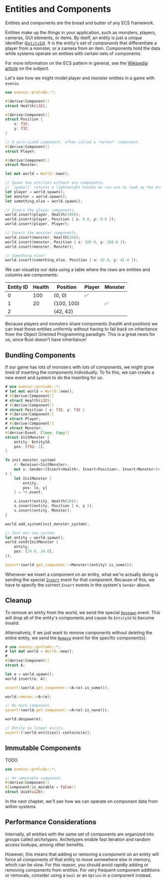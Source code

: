 # Entities and Components

Entities and components are the bread and butter of any ECS framework.

Entities make up the _things_ in your application, such as monsters, players, cameras, GUI elements, or items.
By itself, an entity is just a unique identifier ([`EntityId`]). It is the entity's set of _components_ that differentiate a player from a monster, or a camera from an item.
Components hold the data while systems operate on entities with certain sets of components.

For more information on the ECS pattern in general, see the [Wikipedia article] on the subject.

Let's see how we might model player and monster entities in a game with `evenio`.

```rust
use evenio::prelude::*;

#[derive(Component)]
struct Health(i32);

#[derive(Component)]
struct Position {
    x: f32,
    y: f32,
}

// A zero-sized component, often called a "marker" component.
#[derive(Component)]
struct Player;

#[derive(Component)]
struct Monster;

let mut world = World::new();

// Spawn two entities without any components.
// `spawn()` returns a lightweight handle we can use to look up the entity later.
let player = world.spawn();
let monster = world.spawn();
let something_else = world.spawn();

// Insert the player components.
world.insert(player, Health(100));
world.insert(player, Position { x: 0.0, y: 0.0 });
world.insert(player, Player);

// Insert the monster components.
world.insert(monster, Health(20));
world.insert(monster, Position { x: 100.0, y: 100.0 });
world.insert(monster, Monster);

// Something else?
world.insert(something_else, Position { x: 42.0, y: 42.0 });
```

We can visualize our data using a table where the rows are entities and columns are components:

| Entity ID | Health | Position   | Player | Monster | 
|-----------|--------|------------|--------|---------|
| 0         | 100    | (0, 0)     | ✅     |         |
| 1         | 20     | (100, 100) |        | ✅      |
| 2         |        | (42, 42)   |        |         |

Because players and monsters share components (health and position) we can treat those entities
uniformly without having to fall back on inheritance from the Object Oriented Programming paradigm.
This is a great news for us, since Rust doesn't have inheritance!

[`EntityId`]: crate::entity::EntityId
[Wikipedia article]: https://en.wikipedia.org/wiki/Entity_component_system

## Bundling Components

If our game has lots of monsters with lots of components, we might grow tired of inserting the components individually.
To fix this, we can create a new event and system to do the inserting for us.

```rust
# use evenio::prelude::*;
# let mut world = World::new();
# #[derive(Component)]
# struct Health(i32);
# #[derive(Component)]
# struct Position { x: f32, y: f32 }
# #[derive(Component)]
# struct Player;
# #[derive(Component)]
# struct Monster;
#[derive(Event, Clone, Copy)]
struct InitMonster {
    entity: EntityId,
    pos: [f32; 2],
}

fn init_monster_system(
    r: Receiver<InitMonster>,
    mut s: Sender<(Insert<Health>, Insert<Position>, Insert<Monster>)>
) {
    let InitMonster {
        entity,
        pos: [x, y]
    } = *r.event;

    s.insert(entity, Health(20));
    s.insert(entity, Position { x, y });
    s.insert(entity, Monster);
}

world.add_system(init_monster_system);

// Test our new system:
let entity = world.spawn();
world.send(InitMonster {
    entity,
    pos: [24.0, 24.0],
});

assert!(world.get_component::<Monster>(entity).is_some());
```

Whenever we insert a component on an entity, what we're actually doing is sending the special [`Insert`] event for that component.
Because of this, we have to specify the correct `Insert` events in the system's `Sender` above.

[`Insert`]: crate::event::Insert

## Cleanup

To remove an entity from the world, we send the special [`Despawn`] event.
This will drop all of the entity's components and cause its `EntityId` to become invalid.

Alternatively, if we just want to remove components without deleting the entire entity, we send the [`Remove`] event for the specific component(s).

```rust
# use evenio::prelude::*;
# let mut world = World::new();
# 
#[derive(Component)]
struct A;

let e = world.spawn();
world.insert(e, A);

assert!(world.get_component::<A>(e).is_some());

world.remove::<A>(e);

// No more component.
assert!(world.get_component::<A>(e).is_none());

world.despawn(e);

// Entity no longer exists.
assert!(!world.entities().contains(e));
```

[`Despawn`]: crate::event::Despawn
[`Remove`]: crate::event

## Immutable Components

TODO

```rust
use evenio::prelude::*;

// An immutable component.
#[derive(Component)]
#[component(is_mutable = false)]
struct Uuid(u128);
```

In the next chapter, we'll see how we can operate on component data from within systems.

## Performance Considerations

Internally, all entities with the same set of components are organized into groups called _archetypes_.
Archetypes enable fast iteration and random access lookups, among other benefits.

However, this means that adding or removing a component on an entity will force all components of that entity to move somewhere else in memory, which can be slow.
For this reason, you should avoid rapidly adding or removing components from entities.
For very frequent component additions or removals, consider using a `bool` or an `Option` in a component instead.
